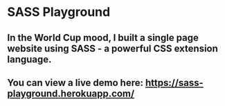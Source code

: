 # SASS Playground

## In the World Cup mood, I built a single page website using SASS - a powerful CSS extension language.

## You can view a live demo here: https://sass-playground.herokuapp.com/
